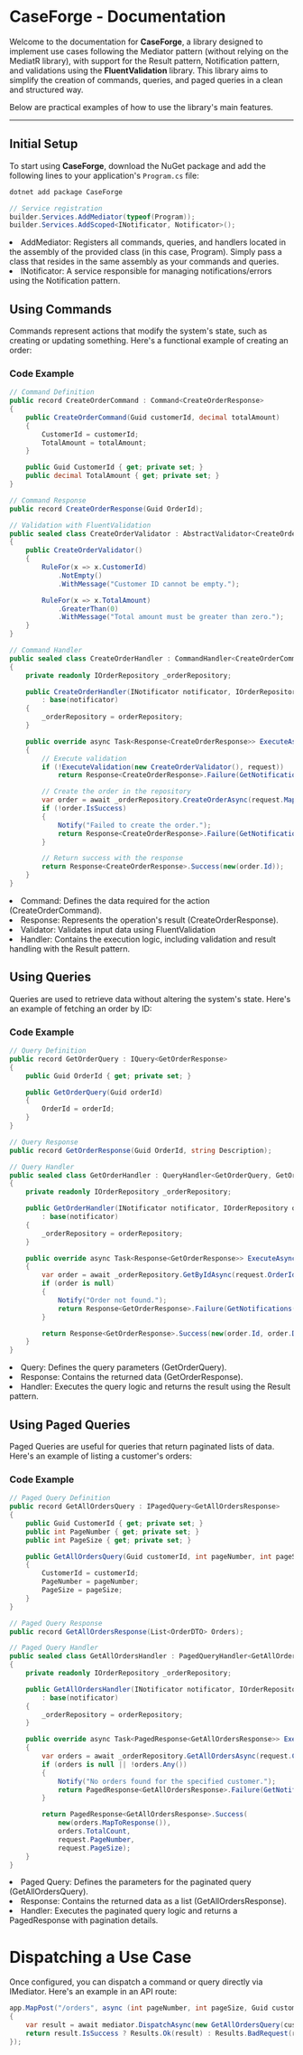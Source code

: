 # CaseForge - Documentation

Welcome to the documentation for **CaseForge**, a library designed to implement use cases following the Mediator pattern (without relying on the MediatR library), with support for the Result pattern, Notification pattern, and validations using the **FluentValidation** library. This library aims to simplify the creation of commands, queries, and paged queries in a clean and structured way.

Below are practical examples of how to use the library's main features.

---

## Initial Setup

To start using **CaseForge**, download the NuGet package and add the following lines to your application's `Program.cs` file:

```powershell
dotnet add package CaseForge
```

```csharp
// Service registration
builder.Services.AddMediator(typeof(Program));
builder.Services.AddScoped<INotificator, Notificator>();
```

<li>AddMediator: Registers all commands, queries, and handlers located in the assembly of the provided class (in this case, Program). Simply pass a class that resides in the same assembly as your commands and queries.</li>
<li>INotificator: A service responsible for managing notifications/errors using the Notification pattern.</li>

## Using Commands

Commands represent actions that modify the system's state, such as creating or updating something. Here's a functional example of creating an order: 

### Code Example

```csharp
// Command Definition
public record CreateOrderCommand : Command<CreateOrderResponse>
{
    public CreateOrderCommand(Guid customerId, decimal totalAmount)
    {
        CustomerId = customerId;
        TotalAmount = totalAmount;
    }

    public Guid CustomerId { get; private set; }
    public decimal TotalAmount { get; private set; }
}

// Command Response
public record CreateOrderResponse(Guid OrderId);

// Validation with FluentValidation
public sealed class CreateOrderValidator : AbstractValidator<CreateOrderCommand>
{
    public CreateOrderValidator()
    {
        RuleFor(x => x.CustomerId)
            .NotEmpty()
            .WithMessage("Customer ID cannot be empty.");

        RuleFor(x => x.TotalAmount)
            .GreaterThan(0)
            .WithMessage("Total amount must be greater than zero.");
    }
}

// Command Handler
public sealed class CreateOrderHandler : CommandHandler<CreateOrderCommand, CreateOrderResponse>
{
    private readonly IOrderRepository _orderRepository;

    public CreateOrderHandler(INotificator notificator, IOrderRepository orderRepository)
        : base(notificator)
    {
        _orderRepository = orderRepository;
    }

    public override async Task<Response<CreateOrderResponse>> ExecuteAsync(CreateOrderCommand request, CancellationToken cancellationToken)
    {
        // Execute validation
        if (!ExecuteValidation(new CreateOrderValidator(), request))
            return Response<CreateOrderResponse>.Failure(GetNotifications());

        // Create the order in the repository
        var order = await _orderRepository.CreateOrderAsync(request.MapToOrder());
        if (!order.IsSuccess)
        {
            Notify("Failed to create the order.");
            return Response<CreateOrderResponse>.Failure(GetNotifications());
        }

        // Return success with the response
        return Response<CreateOrderResponse>.Success(new(order.Id));
    }
}

```

<li>Command: Defines the data required for the action (CreateOrderCommand).</li>
<li>Response: Represents the operation's result (CreateOrderResponse).</li>
<li>Validator: Validates input data using FluentValidation</li>
<li>Handler: Contains the execution logic, including validation and result handling with the Result pattern.</li>

## Using Queries

Queries are used to retrieve data without altering the system's state. Here's an example of fetching an order by ID:

### Code Example
```csharp
// Query Definition
public record GetOrderQuery : IQuery<GetOrderResponse>
{
    public Guid OrderId { get; private set; }

    public GetOrderQuery(Guid orderId)
    {
        OrderId = orderId;
    }
}

// Query Response
public record GetOrderResponse(Guid OrderId, string Description);

// Query Handler
public sealed class GetOrderHandler : QueryHandler<GetOrderQuery, GetOrderResponse>
{
    private readonly IOrderRepository _orderRepository;

    public GetOrderHandler(INotificator notificator, IOrderRepository orderRepository)
        : base(notificator)
    {
        _orderRepository = orderRepository;
    }

    public override async Task<Response<GetOrderResponse>> ExecuteAsync(GetOrderQuery request, CancellationToken cancellationToken)
    {
        var order = await _orderRepository.GetByIdAsync(request.OrderId);
        if (order is null)
        {
            Notify("Order not found.");
            return Response<GetOrderResponse>.Failure(GetNotifications(), code: 404);
        }

        return Response<GetOrderResponse>.Success(new(order.Id, order.Description));
    }
}
```
<li>Query: Defines the query parameters (GetOrderQuery).</li>
<li>Response: Contains the returned data (GetOrderResponse).</li>
<li>Handler: Executes the query logic and returns the result using the Result pattern.</li>

## Using Paged Queries

Paged Queries are useful for queries that return paginated lists of data. Here's an example of listing a customer's orders:

### Code Example
```csharp
// Paged Query Definition
public record GetAllOrdersQuery : IPagedQuery<GetAllOrdersResponse>
{
    public Guid CustomerId { get; private set; }
    public int PageNumber { get; private set; }
    public int PageSize { get; private set; }

    public GetAllOrdersQuery(Guid customerId, int pageNumber, int pageSize)
    {
        CustomerId = customerId;
        PageNumber = pageNumber;
        PageSize = pageSize;
    }
}

// Paged Query Response
public record GetAllOrdersResponse(List<OrderDTO> Orders);

// Paged Query Handler
public sealed class GetAllOrdersHandler : PagedQueryHandler<GetAllOrdersQuery, GetAllOrdersResponse>
{
    private readonly IOrderRepository _orderRepository;

    public GetAllOrdersHandler(INotificator notificator, IOrderRepository orderRepository)
        : base(notificator)
    {
        _orderRepository = orderRepository;
    }

    public override async Task<PagedResponse<GetAllOrdersResponse>> ExecuteAsync(GetAllOrdersQuery request, CancellationToken cancellationToken)
    {
        var orders = await _orderRepository.GetAllOrdersAsync(request.CustomerId, request.PageNumber, request.PageSize);
        if (orders is null || !orders.Any())
        {
            Notify("No orders found for the specified customer.");
            return PagedResponse<GetAllOrdersResponse>.Failure(GetNotifications());
        }

        return PagedResponse<GetAllOrdersResponse>.Success(
            new(orders.MapToResponse()),
            orders.TotalCount,
            request.PageNumber,
            request.PageSize);
    }
}
```

<li>Paged Query: Defines the parameters for the paginated query (GetAllOrdersQuery).</li>
<li>Response: Contains the returned data as a list (GetAllOrdersResponse).</li>
<li>Handler: Executes the paginated query logic and returns a PagedResponse with pagination details.</li>

# Dispatching a Use Case

Once configured, you can dispatch a command or query directly via IMediator. Here's an example in an API route:

```csharp
app.MapPost("/orders", async (int pageNumber, int pageSize, Guid customerId, IMediator mediator) =>
{
    var result = await mediator.DispatchAsync(new GetAllOrdersQuery(customerId, pageNumber, pageSize));
    return result.IsSuccess ? Results.Ok(result) : Results.BadRequest(result);
});
```
